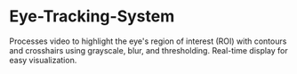 # Eye-Tracking-System
Processes video to highlight the eye's region of interest (ROI) with contours and crosshairs using grayscale, blur, and thresholding. Real-time display for easy visualization.
